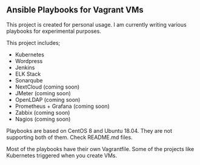 ## Ansible Playbooks for Vagrant VMs

This project is created for personal usage. I am currently writing various playbooks for experimental purposes.

This project includes;

- Kubernetes
- Wordpress
- Jenkins
- ELK Stack
- Sonarqube
- NextCloud (coming soon)
- JMeter (coming soon)
- OpenLDAP (coming soon)
- Prometheus + Grafana (coming soon)
- Zabbix (coming soon)
- Nagios (coming soon)

Playbooks are based on CentOS 8 and Ubuntu 18.04. They are not supporting both of them. Check README.md files.

Most of the playbooks have their own Vagrantfile. Some of the projects like Kubernetes triggered when you create VMs.
